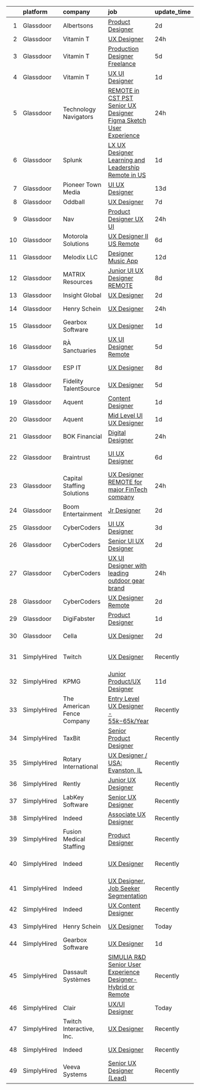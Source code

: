 

|    | platform    | company                    | job                                                                                                                                                                                                                                                                                                                                                                                                                                                                                                                                                                                                                                                                                                                                                                                                                                                                                                                                                                                                                                                                                                                                                                                                                                                                                                                                                                                                         | update_time   | location                      |
|---:|:------------|:---------------------------|:------------------------------------------------------------------------------------------------------------------------------------------------------------------------------------------------------------------------------------------------------------------------------------------------------------------------------------------------------------------------------------------------------------------------------------------------------------------------------------------------------------------------------------------------------------------------------------------------------------------------------------------------------------------------------------------------------------------------------------------------------------------------------------------------------------------------------------------------------------------------------------------------------------------------------------------------------------------------------------------------------------------------------------------------------------------------------------------------------------------------------------------------------------------------------------------------------------------------------------------------------------------------------------------------------------------------------------------------------------------------------------------------------------|:--------------|:------------------------------|
|  1 | Glassdoor   | Albertsons                 | [Product Designer](https://www.glassdoor.com/partner/jobListing.htm?pos=119&ao=1110586&s=58&guid=00000182afbd4b06a81afc1e474a5f64&src=GD_JOB_AD&t=SR&vt=w&ea=1&cs=1_51602d8e&cb=1660805794923&jobListingId=1008072230636&cpc=654405A9B1E0A9F5&jrtk=3-0-1ganrqip6kui0801-1ganrqipoghrk800-443c3222faca4c24--6NYlbfkN0ARyD88zZa8G4fZaD6jLAgXtQ8K-B7dWBWCK8oXQKVaKig_6nzqbLjwMGuvQzHRYlMY7kwXudGIZbfDtJC1iosHJAKEOpowBn8UZMGtipQ4oPkEXuCw5zBpngGA02HuWJkl-2MxiyjIBBpvWaimYTCDXAnb2CaP5C1by68F-kmWmD1VlIU2hLdwLQ4rWjZ1PUW0Mip0vmMu0cEkbh64SzKifULr6MFCPyfBDEN3yrEBoESPsNsCat_pJdpMSoUQtoM0c8KOp_Wi7f1eVJqtHrkmEOuA77YbM2NcSo4DIyas0OFwyFV3MqIQ5zS9l2wVdr5Jm4sfyHdmfrS79avIktACDgP9vWxq7GR-w8hCqQ3hMN7c2SzG0sOYq2byAH1CeuJxCCEd1MC3L05GKNICsZCqVj25uHYdb7ycNLbzyAiN0qFHRVwMq9D3vtiRMwUUuz3o5WYTj_w8uYcYfWCZqahQGXExmtrSDRTijy1P8xw969iWoA1KZ5mGDsfbWz7IJ0JM3WNOLxIblg%3D%3D)                                                                                                                                                                                                                                                                                                                                                                                                                                                                                                                                     | 2d            | Remote                        |
|  2 | Glassdoor   | Vitamin T                  | [UX Designer](https://www.glassdoor.com/partner/jobListing.htm?pos=115&ao=1110586&s=58&guid=00000182afbd4b06a81afc1e474a5f64&src=GD_JOB_AD&t=SR&vt=w&cs=1_b153eaee&cb=1660805794922&jobListingId=1008076867378&cpc=6FC5BA77C9A4CD78&jrtk=3-0-1ganrqip6kui0801-1ganrqipoghrk800-f0c5c7a5719b43a3--6NYlbfkN0DMrcEu7yrtATojKJA7cEzGQ3FdRGWLh0CZQInL4ECGI6k5tN82kdM0cJmh4vC7Ggjxf11ALGx56VJHMzQOCNxYvDQ0ej9cEsia09VuOj5VGf44z2Li3VGz5tYlnPNpQCxQ6UpR0ZlVgID_Jrufr6M7qRC5Zl-BEysF8yq2sBC1ulWiAMIfzOsWSAM64lh-sz_0SVS9D_5jtiof6g45h7Bu-_kMwuLiAKUD1thPIUHsOFbfUirvbl7uQTGnGXza-U0lQiTVNOR7BOaBW9V7PEF9PTv9o5VKzhffGQgfGp2U8ToraK_gnpN0Tk42t2FAj1XamUzQ_YPNQlo-lhmuL23wo4psBaRnJ2NQZWzUUj-iWGhgYLbfWoyTLeJSV52A12I5kEy9QGA91gt1aBhV8QVUCZE8DiwQXcEGx2urp2N3g2HlSuDnEMJ5yXvqPwZmjxeOsl9AwoNWAYEL2IgU_ii3MVAELUELG18ioL6I6V6-6w%3D%3D)                                                                                                                                                                                                                                                                                                                                                                                                                                                                                                                                                                               | 24h           | Austin, TX                    |
|  3 | Glassdoor   | Vitamin T                  | [Production Designer  Freelance ](https://www.glassdoor.com/partner/jobListing.htm?pos=120&ao=1110586&s=58&guid=00000182afbd4b06a81afc1e474a5f64&src=GD_JOB_AD&t=SR&vt=w&cs=1_0f57b373&cb=1660805794923&jobListingId=1008068640520&cpc=47CFDC01B3F81FAC&jrtk=3-0-1ganrqip6kui0801-1ganrqipoghrk800-672de1155043755e--6NYlbfkN0DMrcEu7yrtATojKJA7cEzGQ3FdRGWLh0CZQInL4ECGI6k5tN82kdM0cJmh4vC7Gggp78khm3feqUWqNnL4RsipheXjwHwK6m5Wu6n_JiRg7N2KaZ7kh3ZP4Z-h7eaQpTKLYCS5XfGkBiSSmTY5yzyk_AH2pLtdQrfTmgMWTJWlobUiAf3t0feKXvye_EfcKBq6Dx1yOW_cYY_OZDLaOLCgShrvCXDUNhsEH7IN8UYMNxl0IQywC8Olh4JVX_CLPuzy6XvA3bOcF-RpIz6yXsA2BvFA_cldUgV95oHCpe7kuMmpyf74-o_SERgS4NGVo4zLWjWAN23eQRZl7AdpeEcz0KHp_TpB_XYqVVXRPViZQjD4DbX4CnEEbE8-TWi45U6ewhHJE93CQlFFcyFzVgptQyJivpYYIqvMlAXAo0ANWmpOprNSWmgEbiegprXkxI7Tn0v5dLUHKuOPHxK9C7Wc0YAoLzCTiPCVygmjVIS49g%3D%3D)                                                                                                                                                                                                                                                                                                                                                                                                                                                                                                                                                           | 5d            | Chicago, IL                   |
|  4 | Glassdoor   | Vitamin T                  | [UX   UI Designer](https://www.glassdoor.com/partner/jobListing.htm?pos=112&ao=1110586&s=58&guid=00000182afbd4b06a81afc1e474a5f64&src=GD_JOB_AD&t=SR&vt=w&cs=1_38b4a80c&cb=1660805794921&jobListingId=1008075245183&cpc=47CFDC01B3F81FAC&jrtk=3-0-1ganrqip6kui0801-1ganrqipoghrk800-87be38b283bdd532--6NYlbfkN0DMrcEu7yrtATojKJA7cEzGQ3FdRGWLh0CZQInL4ECGI6k5tN82kdM0cJmh4vC7GggTiehccFOS94plwtu6Dy9Zl09dZHRGX0rr8mMPfGIt3-VVU7ouh-aGANY7vWXXv7gPcy8FHrhrwXYCO_CxYVqKpzv3yty0sG2WBDaisjTT3ZGmwxYZqD9kQJpQ-JtqEvMva_Vq16AKkdbyA9Bd-JQ1CtX-7tfchZ98RRoOzQj3usplbn2osBvtxoPBd1NNb2ybazA3InMOj_xU-LU05XTepW3l_xXzwzTd_BvkthYtlkbIdyA0rlwTlnAjqpgg4q0d0YgNlTuEfLmMTyhpTAAz0DdWcZNRC15VpLtcp2JYk-cFBoKc4tQNIDn8TbgMPcqFPOp5TMYNnLia_MRAbWYoYK0fb81XxAiS-0jfqfkv2RiL7DHj6bUYD5m1dziPBegDTxT2Hijf10o4VpqZirhhrRQWhCpXtxy6osuW0mOfAEdTCesWn1_x)                                                                                                                                                                                                                                                                                                                                                                                                                                                                                                                                                                      | 1d            | Portland, OR                  |
|  5 | Glassdoor   | Technology Navigators      | [ REMOTE in CST PST  Senior UX Designer   Figma   Sketch  User Experience](https://www.glassdoor.com/partner/jobListing.htm?pos=110&ao=1110586&s=58&guid=00000182afbd4b06a81afc1e474a5f64&src=GD_JOB_AD&t=SR&vt=w&ea=1&cs=1_baf815f2&cb=1660805794921&jobListingId=1008076172193&cpc=0FE1F5EA2BC84A01&jrtk=3-0-1ganrqip6kui0801-1ganrqipoghrk800-1d0c38910c62c765--6NYlbfkN0Dghj5z1L9zryqi6V-NO156Xa3x3UqYEK34b4tdfJ6K_3U_O56I2FbOR1N--ng7L1jHCB5ZlEbBwCkE9sE2wxuyAluRI4yzT324GbAAX9mv2oM7jfj9pIOYUkVPJAIcpsnkTYmxjl47GIvgJa3gQCUksXpyn-xkq_x3YWm8iwj0_9xWX1WGxn3rvcWIja77Wv2AGGSIuhB0eoln-eRqiFSw6Y7AxKTXiwktC3zEuYijF-mOyZLWfauPXdo_3-k0jjZzepGxkSX1HU0gWG-tmQWZuCWATwKg7asveQNPZFosEMOuIuN2Ah-OwY-85Gy1Vqwdd_lXpwD_-mLWu3uPvEXqmG6cDr5hqQ_n5VNjrqyeHcT99bHJmAYivwfCG3xLvoaJZ3WdSI2mSpeTglCQVAd7X0-UWMBZtxgzHwM5Sk0QkXIQRnFJX1g4yHngDhMDsSy-G3rTI1pT-6wdI8frEPhFqBGLa7UfnZfEdeHrQotNaX0bc85rJVO6lloWkmkOrjPpHzMvpmvk2NYfJqa8aoc1)                                                                                                                                                                                                                                                                                                                                                                                                                                                                         | 24h           | Remote                        |
|  6 | Glassdoor   | Splunk                     | [LX   UX Designer   Learning and Leadership  Remote in US ](https://www.glassdoor.com/partner/jobListing.htm?pos=129&ao=1136043&s=58&guid=00000182afbd4b06a81afc1e474a5f64&src=GD_JOB_AD&t=SR&vt=w&cs=1_418d9a40&cb=1660805794923&jobListingId=1008074045306&jrtk=3-0-1ganrqip6kui0801-1ganrqipoghrk800-9866250c03d55745-)                                                                                                                                                                                                                                                                                                                                                                                                                                                                                                                                                                                                                                                                                                                                                                                                                                                                                                                                                                                                                                                                                  | 1d            | Sherman Oaks, CA              |
|  7 | Glassdoor   | Pioneer Town Media         | [UI UX Designer](https://www.glassdoor.com/partner/jobListing.htm?pos=104&ao=1110586&s=58&guid=00000182afbd4b06a81afc1e474a5f64&src=GD_JOB_AD&t=SR&vt=w&ea=1&cs=1_1ac37c66&cb=1660805794920&jobListingId=1008053519695&cpc=451933188B21919D&jrtk=3-0-1ganrqip6kui0801-1ganrqipoghrk800-7631de82af3645a9--6NYlbfkN0CG5R-8GSUHj9iOWrZmUHYQdG78PYNqJz2I3anfFdZgO42GPmU-HaHo28VJBSjhZw68gRlXoHu4cgm8OmjlO4PsgpJ9ALD9pHnpXWT9mqRuP8sE_xZcvUPifgP6t_3ItmEJSqjnY11aEQU-qNFXUlD6uFhwDH15dAgDr154SJiKyjDTI2fcvCIACWrBFcWJl99FRFTguXZGvkwpcUhiB4W8vCLmhpQYSRAH11f07DPxPqOFGHSJTrURZ5HwCdvw4wNOA233vLitepPJOBiEiBMNTvygxFdloYgwSlwZB4wmIksLLHui2VPlNAWhG5No_apiUpvLPbaOKmU1cxsQ44_uFOKlYj0CWFCEGUhOpOzLEFpCFS47jrj6HfIKAHk61CCD-AWsGa5O_HDqeNdvydX8kXi7XVHGlfEG9TBb1_tNrMg0Y7XJxRxqPmeSrbyLAsjDq-xZ2TpEdOllLb28xfmzznTfckb8r-B6a5gI-DwQLg_4PxLzJLIo)                                                                                                                                                                                                                                                                                                                                                                                                                                                                                                                                                                   | 13d           | Remote                        |
|  8 | Glassdoor   | Oddball                    | [UX Designer](https://www.glassdoor.com/partner/jobListing.htm?pos=108&ao=1110586&s=58&guid=00000182afbd4b06a81afc1e474a5f64&src=GD_JOB_AD&t=SR&vt=w&ea=1&cs=1_58a75c46&cb=1660805794921&jobListingId=1008065550748&cpc=334ABAF5D42DC775&jrtk=3-0-1ganrqip6kui0801-1ganrqipoghrk800-13a53b514d376306--6NYlbfkN0DziAWqLD5XV9TlwCv7ToMcEMGvo4Y0raIGKY7Wg0KrL3iGx5yGQHVpqcwrH9QCqcIn6oJl25_MGg_osxpx4uNaq9xXD3FGBjmBsJ9oWYNFeW9KjNwwlEIO1ycXpO1bypm5bsoa8-TPq5q4RC-KmjUN-AvNciVI0QPCmdJBQznJb3H82UpKN-dvarcR4msHSuCiqQMKvw_4lkHskxDgzHA_4zS9Y_oySmpyrvXTYNjnOYs8e9Zw8Oj9z8i5hQpVol4qa5eM1jAE3VSqwl4h8ikip2PBq3lS2cOOxIb-YsoCeNae8U6YUPcWsqg0AMLJfsjn_HuILS2VvQeOp2nIk2se52QTEb5rwEPkpmCUrXx0p4ngBv_a2ajI9oernb9LRQ8hrHH_CV530h6qdKylalVoxSqCwbZzU87b1OSIu64iMjKUzAlQql3II0zFkbOVZuDTnaWtqQJXQgGrkAPeSHLlVyObm3MnaUIjfELfvOmOwj1I87iig9Xoil76_PnmW9s%3D)                                                                                                                                                                                                                                                                                                                                                                                                                                                                                                                                                        | 7d            | Remote                        |
|  9 | Glassdoor   | Nav                        | [Product Designer UX UI](https://www.glassdoor.com/partner/jobListing.htm?pos=124&ao=1136043&s=58&guid=00000182afbd4b06a81afc1e474a5f64&src=GD_JOB_AD&t=SR&vt=w&ea=1&cs=1_7ffeeafb&cb=1660805794923&jobListingId=1008076563057&jrtk=3-0-1ganrqip6kui0801-1ganrqipoghrk800-aa6ce7e0db8aeb4d-)                                                                                                                                                                                                                                                                                                                                                                                                                                                                                                                                                                                                                                                                                                                                                                                                                                                                                                                                                                                                                                                                                                                | 24h           | Remote                        |
| 10 | Glassdoor   | Motorola Solutions         | [UX Designer II   US Remote](https://www.glassdoor.com/partner/jobListing.htm?pos=130&ao=1136043&s=58&guid=00000182afbd4b06a81afc1e474a5f64&src=GD_JOB_AD&t=SR&vt=w&cs=1_fd317dbd&cb=1660805794923&jobListingId=1008067477871&jrtk=3-0-1ganrqip6kui0801-1ganrqipoghrk800-2b835b1e1f6807c8-)                                                                                                                                                                                                                                                                                                                                                                                                                                                                                                                                                                                                                                                                                                                                                                                                                                                                                                                                                                                                                                                                                                                 | 6d            | Colorado                      |
| 11 | Glassdoor   | Melodix LLC                | [Designer  Music App](https://www.glassdoor.com/partner/jobListing.htm?pos=103&ao=1110586&s=58&guid=00000182afbd4b06a81afc1e474a5f64&src=GD_JOB_AD&t=SR&vt=w&ea=1&cs=1_095feecd&cb=1660805794919&jobListingId=1008055438090&cpc=26740BCDE5E48596&jrtk=3-0-1ganrqip6kui0801-1ganrqipoghrk800-ac0a77637fcb9bf8--6NYlbfkN0CdcVd3SDA1nO7RkKTAACmPV4xEt72Vls8LI2dqcgyOeN2acpaCqCtZFHnk2S48trzC_ObnGTOTe5kRGfu12v_De9jUavP08A2WRAog3aMdsjAI6I_R6O1cDNNKEa09O0E-iwX8N1-oYAU5FhKvOy5-7BJpglUoUiSCUUUOXhjsOD6RkIAJnCdLFpw6ltgLpfi6JU6OatzN8cCHdl8-y4Tb2QncZSD89DKHdvY3GQOKGSaZgZmh1OXR8QXemHcLZHM-xi2WlBx9zNCTyW6k2AC0ehrq6jr_TdNQbYZgMVk3O4FwFltTlrsCfagg10EjCTsg33mbqAcPcnNXQPVLomhbq5BsR2mhr0BoS9ryadlESdPS25eERlye-53d7DOK2gFjxHrAipofwoXCkXE7QDDdSwF4xHClw8jXcXWdAuhAGM2xlL1_nSdsGn8eoPWnzzQiFId9bL2vXsyYcw-tvQb5Dlzi3ZR8Bm_LYg3eWJQp5oW74QrP34Is)                                                                                                                                                                                                                                                                                                                                                                                                                                                                                                                                                              | 12d           | Remote                        |
| 12 | Glassdoor   | MATRIX Resources           | [Junior UI   UX Designer   REMOTE](https://www.glassdoor.com/partner/jobListing.htm?pos=106&ao=1110586&s=58&guid=00000182afbd4b06a81afc1e474a5f64&src=GD_JOB_AD&t=SR&vt=w&ea=1&cs=1_d2578ad6&cb=1660805794920&jobListingId=1008063613141&cpc=32EE424DE2B657EB&jrtk=3-0-1ganrqip6kui0801-1ganrqipoghrk800-93ed54646864d401--6NYlbfkN0De5ppvndiyxA0pMSLQzOe_j9Mra0KF_8EhxTxOKXtZIfhM20E97mGJ28x3XA14Fw347YOZu9H1TW3cLCgiKdU9XDBC-yui81Ij8BUAH8nl8ee4EJiqTqxlFfbk3D2KluRYfYu0o-hUQvrSDoDGqUIsSNBqgrVpxZuBg9O-U62m1upbkFW5GvtmElS5aoP3AQBU4aTeWEQ8IzLRJ18yHPZA96eP9fhyEn6Zj7B0HbBrLPh123A8u5l3kyRyXfsNRqhNqaDwNcUkuiH8PAwYkq05SxiDeRBFUUznYj9BxJfwCDFVoJUGmGHW_DXx3lSAH2BC7wQ0FVLdUlbzs_tIqgQQpysxlSUbgSL9kVSqmP8Yo-Nbr3MJ7oqzDxT_bdwef4GApuCN7NA5CuLTDcjLotGlGnXNlo73P1bFQyfD5eP7xWQkFO6lyjVpy7Y6RGdAR5drbe50WkpBo3-cicRlLNz8RKu0D6jbEy9MXkYvCM9vABglcYdpOBcMKQ2ykBCA5A5gmQUP_DfamR2qPu116bZEdfjuV0N3WNsI4T30FFAFkQ%3D%3D)                                                                                                                                                                                                                                                                                                                                                                                                                                                                                     | 8d            | Naperville, IL                |
| 13 | Glassdoor   | Insight Global             | [UX Designer](https://www.glassdoor.com/partner/jobListing.htm?pos=121&ao=1110586&s=58&guid=00000182afbd4b06a81afc1e474a5f64&src=GD_JOB_AD&t=SR&vt=w&ea=1&cs=1_09c533c4&cb=1660805794923&jobListingId=1008071900463&cpc=9908D8D4413DBB8A&jrtk=3-0-1ganrqip6kui0801-1ganrqipoghrk800-0acf532522283112--6NYlbfkN0BKkHZu3wF05EeDimN_p6sYpKCMArvwa95YdH7UpkaBCobj99dZAfyuabIV-dEThHV-qfOUH0BDh06ZcBAp_9BHR8GPV76LqD_PsUbbhhyTt_PRdZWwL7ZjSC2CJT_ypPG8D2u7BECsx-SITkhy0j1tYiZVrlUuIOkIJxVKrdSv9ydN2LOr2ntEnHm5qIpVSSl84ghZLYask6Z-Hp13Mpc6fLU1E6YeIB4XpuIeCpCu7f31m5OZjhRyt8oSqlQ7GEd72GUDc2T26c_aNauRywmT2Qr9I2shbSiM8GnuRhbhhPc9YI34VxxmranxOglSzl9ezzXwpJekIjS5iR2Q1_4OeLMV8RGAgLl90bcPud0Nqu5ILc7CkUf-3oA7SXmcLoZzfNDuMkUdipw1cKEXiUVCtMJ0-9MOpd3MlURQXy_uDJtaGbx_EY6wTk1FrB-DzYVhTMI26NGSsaBf26I3kQZ0mYV5qZsvvKQtWhoCzvahnRXd1nIwWVKh)                                                                                                                                                                                                                                                                                                                                                                                                                                                                                                                                                                      | 2d            | Remote                        |
| 14 | Glassdoor   | Henry Schein               | [UX Designer](https://www.glassdoor.com/partner/jobListing.htm?pos=127&ao=1136043&s=58&guid=00000182afbd4b06a81afc1e474a5f64&src=GD_JOB_AD&t=SR&vt=w&cs=1_aa4a0cc1&cb=1660805794923&jobListingId=1008076978822&jrtk=3-0-1ganrqip6kui0801-1ganrqipoghrk800-2b6ee8b02be04b7a-)                                                                                                                                                                                                                                                                                                                                                                                                                                                                                                                                                                                                                                                                                                                                                                                                                                                                                                                                                                                                                                                                                                                                | 24h           | American Fork, UT             |
| 15 | Glassdoor   | Gearbox Software           | [UX Designer](https://www.glassdoor.com/partner/jobListing.htm?pos=125&ao=1136043&s=58&guid=00000182afbd4b06a81afc1e474a5f64&src=GD_JOB_AD&t=SR&vt=w&ea=1&cs=1_cdd880c6&cb=1660805794923&jobListingId=1008075109991&jrtk=3-0-1ganrqip6kui0801-1ganrqipoghrk800-364263eb2266b7e2-)                                                                                                                                                                                                                                                                                                                                                                                                                                                                                                                                                                                                                                                                                                                                                                                                                                                                                                                                                                                                                                                                                                                           | 1d            | Frisco, TX                    |
| 16 | Glassdoor   | RÀ Sanctuaries             | [UX UI Designer   Remote](https://www.glassdoor.com/partner/jobListing.htm?pos=123&ao=1136043&s=58&guid=00000182afbd4b06a81afc1e474a5f64&src=GD_JOB_AD&t=SR&vt=w&ea=1&cs=1_4d127a60&cb=1660805794923&jobListingId=1008068962611&jrtk=3-0-1ganrqip6kui0801-1ganrqipoghrk800-09c1974738aa8336-)                                                                                                                                                                                                                                                                                                                                                                                                                                                                                                                                                                                                                                                                                                                                                                                                                                                                                                                                                                                                                                                                                                               | 5d            | Billings, MT                  |
| 17 | Glassdoor   | ESP IT                     | [UX Designer](https://www.glassdoor.com/partner/jobListing.htm?pos=102&ao=1110586&s=58&guid=00000182afbd4b06a81afc1e474a5f64&src=GD_JOB_AD&t=SR&vt=w&ea=1&cs=1_e5056104&cb=1660805794919&jobListingId=1008062866809&cpc=9952A63AB06E78AD&jrtk=3-0-1ganrqip6kui0801-1ganrqipoghrk800-c6a8a1424391dcf0--6NYlbfkN0AARxRr_EUdOibJ9cfro25N2qhWWm4uJ3jiBN2q8G7T5P8WVrHsRMoMTnRJiJWyiSpzykM6kPvAhkr0-ZVbmu9ksZS_wF91uds_1JkpK7ar8nrE6__psFaGt5Iph9higAxb1lb2L8VQOQUixRWtlPtrW8wUMMLAqGX7gfMqVl_6eJrP-Ops4lOexJoHbvVKJ1ukMdIvUDe1a0gJl1AW26QJjlYq6KINkl6Ua34CoyXHFmnJPFi1DA1cE-UCZq2nJ_kseCOvLsUvstclOpbVH_Q4bXgLKPV3wT0r7vLjAsFIOhdSQgpI7GQvv_KcpEI1uECtVprxjJ_eF_XPaoQFEn08BdnVi_1lz-ySHWmhsc3tj_x-jny3XCsssxV3HKYo3irUVFrQ0HduvlYbBFVUL7c3NnifQEPIXgCsYnUh-TX5Ol29eP39NgLZF7NbnVI-0gMlSPXZfr8iJnDCW2gineXgYRjSWXDQXY1xadV-b9gN_52schxrksk8MYcafutHCog%3D)                                                                                                                                                                                                                                                                                                                                                                                                                                                                                                                                                        | 8d            | Bloomington, MN               |
| 18 | Glassdoor   | Fidelity TalentSource      | [UX Designer](https://www.glassdoor.com/partner/jobListing.htm?pos=101&ao=1110586&s=58&guid=00000182afbd4b06a81afc1e474a5f64&src=GD_JOB_AD&t=SR&vt=w&cs=1_c0ce4684&cb=1660805794918&jobListingId=1008068173826&cpc=71532419B2302243&jrtk=3-0-1ganrqip6kui0801-1ganrqipoghrk800-d7b0f77dd6afd329--6NYlbfkN0AoYXfdOe7El6-Ykny_IbMrQLc_ftZ75MJybi-dJXWXjsCzoyCJRRBVlF9fO0cfHB9s2-ubJ7LyTqn54_kCv35x5pkR_eJkn1eF6BiVW33UYbru0vU5A9wnmgMayt_R99ATsSlS3AjClZV6Fh5w3cVLCPhvmVcZZ3FT_O3xNQK8gmnUvN_VAoAz-CeybxdenKNOmQKWgPD0CK5dYzbj7qnAqwOViHBd2OztHpjmshhaA-jiEL5atOCzbMJ2l_3hnwzNY1TETm6YvgciYHxbKCDLTf9erG4EguVLV4YWw-DGQDLAtVH4d1DWUqvgTmfq1sLO3miprE9jecpgu0R4Ptw0BPLH0xYkgXETtzj85w1hjOy4JkAt0QEx6oNr7wkZeYHDDxiO7daZt4MlFj7CSOHFV9_DCCKtElwOJitNGfBo3Ra7u4JwDZY3ddLJ77uD0AjOg17tZen3U5Wcjx6MmHnaKLokYDn6FsFcZO2cXpriq6_uCTunccNSE2QUVev7mIcabBGmAFkxNA%3D%3D)                                                                                                                                                                                                                                                                                                                                                                                                                                                                                                                                               | 5d            | Boston, MA                    |
| 19 | Glassdoor   | Aquent                     | [Content Designer](https://www.glassdoor.com/partner/jobListing.htm?pos=118&ao=1110586&s=58&guid=00000182afbd4b06a81afc1e474a5f64&src=GD_JOB_AD&t=SR&vt=w&cs=1_829c95b5&cb=1660805794922&jobListingId=1008073932023&cpc=47CFDC01B3F81FAC&jrtk=3-0-1ganrqip6kui0801-1ganrqipoghrk800-47ccdd0e65ccbf00--6NYlbfkN0DMrcEu7yrtATojKJA7cEzGQ3FdRGWLh0CZQInL4ECGI9gD0Wolx9R2v-Aex0-GK06MLKh4kH9HHhzeXqRQomY8SDbVUg9DfwvO4w7OVJ1a3kxWVADjtFwFUU3wX9wbJQgvMwE-6cFb51-BjEf55o36wAFyy6pmZCmKudApaBUSgPmYd4yGxV9VIqm5UAlFAk8OW47TP0oeaCBMYqycNuOnjG-2V6tews6HlKL_fqcUIx6f6yKNRZZ003AxKQa5Gemd8tzThMJj1YQtyquQWuj9Kf0gjfKgnWay83C71Uvw5JCGIUx_2A8mVquFnIKma_wApQxKxkjzaqDT1oqo8G6mTiqdgcZWefmbV9IH9cBPLPHXygXBn6jy5RFBZz89xrljOejnyv_MrmO2xKpy9yXAlYKNmC4LQm3ACsgtMMzg2tyOca1Ot_MgIYROdlES-O0YN7iOfGdbGg%3D%3D)                                                                                                                                                                                                                                                                                                                                                                                                                                                                                                                                                                                                          | 1d            | New York, NY                  |
| 20 | Glassdoor   | Aquent                     | [Mid Level UI   UX Designer](https://www.glassdoor.com/partner/jobListing.htm?pos=113&ao=1110586&s=58&guid=00000182afbd4b06a81afc1e474a5f64&src=GD_JOB_AD&t=SR&vt=w&cs=1_3fec07ec&cb=1660805794921&jobListingId=1008073932058&cpc=654405A9B1E0A9F5&jrtk=3-0-1ganrqip6kui0801-1ganrqipoghrk800-dab5df4474e7c143--6NYlbfkN0DMrcEu7yrtATojKJA7cEzGQ3FdRGWLh0CZQInL4ECGI9gD0Wolx9R2EDT7B77c2cQ3YhwS3uX0Dc0Z-X3QDKtUBk9io-nuo4mqIiBaoKCUkEJy_JAL7WwXovCFeGp0i10Dtf4drg_4fygyDnPMYz8o1-mutPBBlPVvsl-2p6a47Z5F1PURF_MxoaEiDzfYsA2vhBXZ6_FcW7_a14i1zcwCnNgYEXMJZOxfTuYRsPY54LHNvfGJUfr8maaELCLWsmPuuInY8Ku9-MlK0pkNj35OsvBZn2lJX889x9qXeCO_luqxJCO52btYz5bn_fN6g3RrDTji5ACyVbs1RBPth7SXOZinr75AvRYGkAmlE5TEu5-scWXjcsCkcJ02gRzRR5gg7e-_JiGoHmhV7Hmc_cEzwdKxMNFQMsOPMyeXPskECLY5F6O4aG4D4FEFMwbxK5a9Zvq_lJ8D_uuRVW3G56YP)                                                                                                                                                                                                                                                                                                                                                                                                                                                                                                                                                                                            | 1d            | Remote                        |
| 21 | Glassdoor   | BOK Financial              | [Digital Designer](https://www.glassdoor.com/partner/jobListing.htm?pos=128&ao=1136043&s=58&guid=00000182afbd4b06a81afc1e474a5f64&src=GD_JOB_AD&t=SR&vt=w&cs=1_fd39a094&cb=1660805794923&jobListingId=1008076665980&jrtk=3-0-1ganrqip6kui0801-1ganrqipoghrk800-9c79219d4fdbe9ae-)                                                                                                                                                                                                                                                                                                                                                                                                                                                                                                                                                                                                                                                                                                                                                                                                                                                                                                                                                                                                                                                                                                                           | 24h           | Remote                        |
| 22 | Glassdoor   | Braintrust                 | [UI UX Designer](https://www.glassdoor.com/partner/jobListing.htm?pos=126&ao=1136043&s=58&guid=00000182afbd4b06a81afc1e474a5f64&src=GD_JOB_AD&t=SR&vt=w&ea=1&cs=1_07f4ce7c&cb=1660805794923&jobListingId=1008067379381&jrtk=3-0-1ganrqip6kui0801-1ganrqipoghrk800-b4ff98493c601c66-)                                                                                                                                                                                                                                                                                                                                                                                                                                                                                                                                                                                                                                                                                                                                                                                                                                                                                                                                                                                                                                                                                                                        | 6d            | San Francisco, CA             |
| 23 | Glassdoor   | Capital Staffing Solutions | [UX Designer  REMOTE for major FinTech company](https://www.glassdoor.com/partner/jobListing.htm?pos=114&ao=1110586&s=58&guid=00000182afbd4b06a81afc1e474a5f64&src=GD_JOB_AD&t=SR&vt=w&ea=1&cs=1_41a7f70d&cb=1660805794922&jobListingId=1008076509212&cpc=8795CF9063CD573D&jrtk=3-0-1ganrqip6kui0801-1ganrqipoghrk800-1ae785994c1dfffc--6NYlbfkN0AHXq2vAVwR3IH7wgnTMdWCa3HguypIXx0DFudX-u0zu6XSU0N9gDGCMsnO9yvyAfPZYs-g7xD2thPvgmJx_VsPgZaLKRCl7lMYWbIsSJlykvbB_nNsyb98H_sXIa9AFIKqEI7T9C5M-n7k0mZf5k_W4D7iRPt9WQ1IJlolEcsZhuTZC085F0v7ZqugsH7ui8xxeNPvL0N9SgYUaSrsn53CbST470TN2-37CPxr5HFlaiSVhg9upXGc3xNMnEN1HGT8nVP0P6Iv2DDYmbWxP4OLNRuO3RuYEoYUfIOggIrMqMFtWmA94lCjHwaSdAJt2cYfH0ZapOF4FiCtqqfSKWqiZMMpqXYs08sVBM3-59jv6kE1PTMc8tD-Nxy2a0BL5AMBQdQRhUoAkJallBMqtpfH8z6QRj9irjepbtlCjjQ787mc-45P5iS85j1LtCdj_oLSCnvcMKJIGTL9HhanddwADczi6DmtfHsEXqq6VnOkdHSCeu1Gh0S80_a5UAZLSuK4Nxf8dVxQ6ZG4PqOjG5mq)                                                                                                                                                                                                                                                                                                                                                                                                                                                                                                    | 24h           | Remote                        |
| 24 | Glassdoor   | Boom Entertainment         | [Jr  Designer](https://www.glassdoor.com/partner/jobListing.htm?pos=122&ao=1136043&s=58&guid=00000182afbd4b06a81afc1e474a5f64&src=GD_JOB_AD&t=SR&vt=w&ea=1&cs=1_1773a380&cb=1660805794923&jobListingId=1008072130952&jrtk=3-0-1ganrqip6kui0801-1ganrqipoghrk800-fb85bc7fc190c839-)                                                                                                                                                                                                                                                                                                                                                                                                                                                                                                                                                                                                                                                                                                                                                                                                                                                                                                                                                                                                                                                                                                                          | 2d            | Remote                        |
| 25 | Glassdoor   | CyberCoders                | [UI UX Designer](https://www.glassdoor.com/partner/jobListing.htm?pos=117&ao=1110586&s=58&guid=00000182afbd4b06a81afc1e474a5f64&src=GD_JOB_AD&t=SR&vt=w&ea=1&cs=1_141b15cc&cb=1660805794922&jobListingId=1008070663534&cpc=6FC5BA77C9A4CD78&jrtk=3-0-1ganrqip6kui0801-1ganrqipoghrk800-8f7e29b8095c9fb7--6NYlbfkN0CpFJQzrgRR8WqXWK1qKKEqALWJw739KlKqr2H-MSI4eoBlI4EFrmor2FYZMP3muM1u3aJAL27Tt0hRCqpFNP77zlGapwJERc3XbsIwGq-aXbBdksBa9HUm0WUn0C1FoAbF3GpHzJLAU4UwNb9P5ERcaztJVzH8IclMs64bfYz6U3sH4W0EVCYczedWSgids_KqK0dIFfKsdVLUcN46EESlfXWvdSICPonhluUE1fbAnVQVFbRqdhw3H5aWHJSgonrjVOw14BXExb0Q1X38eot2yUEQygCSfyTQ4QPWquRSva_Xx75tvn5_yUbiy_OSyU-ZCkN0WcdhdrRB2NEvflPU7SkZvcR8VK3tqGNh-SdU3rY7lOZMibdyqvnU_lHtJ4DTKa8YR-uZzLSRr3SA2QK4ghT9phV5G0NASiMY176KB2hC2eSEF4FXVxojDuMBFd_IvziJn3DMFsWQ86azEv1YVOzRk5uDrLWuCdUMpeN8dsmHNNpVeIrSAEkPGnATLQ3iNZcrxdJOY9xmzptN0At633NlxqEP3F8SbmErOqGyr6zYy8MnuOpLiskVnJiZjL1W4rwb1Ub7oDs7ZYFPG9o4wedqOUTHGwQnbpwII2A1lF7txM-0SNU0HfAr8da02zKX-vU745RvxJU9vfWNA659n0pCSDhcaiWtvP1pOJdJVtv-KA6DIVF-yZRLWgju3VOgMtdQ0nIVnCvIDTSvGulBjVmbybPmzDphsb0rpH2Xz6luQKBrH_3hYdClY6e1Lfm7bOymV43tcqCb7oeUfVdVXUe9QAFsts5NxWSpiGwWD6FCbTwcoTtlS64Q-kAB-JEJe0IztMFZ2GTxUO4qTRGQPw8k0mH65otzVtOq4MgsGxHR1YrO6DX_aDd3fmGotKZcfPyejsnyOWb0IJP66xaT06vrpBZMTV8EsFOSPcJeBIRqdz0PWP-mle2qDB0NxSWN7mUqYOQA0_0ZrqoEema3q-KIa6x7ZdM%3D)                                                     | 3d            | Olympia, WA                   |
| 26 | Glassdoor   | CyberCoders                | [Senior UI UX Designer](https://www.glassdoor.com/partner/jobListing.htm?pos=116&ao=1110586&s=58&guid=00000182afbd4b06a81afc1e474a5f64&src=GD_JOB_AD&t=SR&vt=w&ea=1&cs=1_6bee08da&cb=1660805794922&jobListingId=1008072528710&cpc=6FC5BA77C9A4CD78&jrtk=3-0-1ganrqip6kui0801-1ganrqipoghrk800-7f12879d815f18a4--6NYlbfkN0CpFJQzrgRR8WqXWK1qKKEqALWJw739KlKqr2H-MSI4eoBlI4EFrmor2FYZMP3muM1yR-0xa60PJm5FiLNeET0TqKQkk0SC8o6kcT3U828EEMOMKs3gjlxw1xv___npD4OHD4xIFfrXWANaZdXgHxa87QcQilgpf27xD_xElzZDvSzey1IPDuCdt_3sor2dmtNNoE0QMJ-w8P5jRxMwa11K2aINJlm7KcJWmWAozCzLD2LxzJfD5DLITqPLpGI5jvJy8oZIKiqNuJrFLpf24NOqBi4CPQ3z5F01LXAq5dt2tJJW6lE-J77qugJoILUGmm_X-1Wf6-__cJbal15DjZjuAMk4tDNmCarRXXeMNiFR7m_BKsRiQl8TOhAnwGRFfSljUntdpW8eZUvA6bIFjkBPE_XTewRJt1OlLiDDIT4sMtOvkABpC8h-te_vdh6bCABOgOHmL_m1F6Ui-2DiWpCgJlgh-_jGEyFlacdxumaaNiu45DkadVthebnyj4XmQ1oAu4bluwLrSXmB38i8skJp5Q2p8OzF_5RgtY24PcNpnsux_Exy6pch9-tFI8Ql14bSKHuYLDftnuOhF5JJACa6HFx9JxQhEvBrf_QgELnYhoHXHoDhtbk3P0hdEQLKBaC0x3f5o6tKd-Go_p9s727FD9PF6y3yvqHBM00IEUGoXyGPmXYDD8FIADsG8VvFOX-h3e5qpuYBLgvQN2ANuRbyNjp9Q1lmB0WN09seWIjoIZ7SriUteHYkUPOH-HYhmv3LlrJJK8e5fSrgPPFGmYgKpdvCY7iV7z2FRXSJlwhAPJanOvJyzYhR_B_vqGMVQmNKX6fNt-NIHgoiUSAUqwYdgHzDUiUkBGT-PJBAVkumrYeNh0uIVsm3H4VkhQNsURfCPhawk0hDvt3xrN-x3qPt0vf5ExdvWP9GG9i4VCTQNL8SNUytgFpZqsgugdVYhasXqGT07js-05GDgL_gjb6kupleOWbZsM4%3D)                                              | 2d            | Richmond, CA                  |
| 27 | Glassdoor   | CyberCoders                | [UX UI Designer with leading outdoor gear brand](https://www.glassdoor.com/partner/jobListing.htm?pos=109&ao=1110586&s=58&guid=00000182afbd4b06a81afc1e474a5f64&src=GD_JOB_AD&t=SR&vt=w&ea=1&cs=1_2a218a2d&cb=1660805794921&jobListingId=1008077463753&cpc=451933188B21919D&jrtk=3-0-1ganrqip6kui0801-1ganrqipoghrk800-1f515ca78a03d2a0--6NYlbfkN0CpFJQzrgRR8WqXWK1qKKEqALWJw739KlKqr2H-MSI4eoBlI4EFrmor2FYZMP3muM1x9lhn86-8ve70ISHeYH0qkA3mgGroAA9yTi_2X3IilmCd4Hf5n0XvuDZ0RL0NetYN_6P1SrPA975-5VuViB3FeBNJfE2T1Dg2cZ7-m0Wckhzez3UaS82HrkBK4auRpOZgb4UsfVXEblmmDhCwVyGLOgA70leX44DpXw-Y8VQzLSFuQxCziy0tMnql7RWjEUH-wD4XUyZSIvJfaM--YMNi_SUOSIPAQ-ufS9pCRmLbrreYnO6Z00Vkklpg6dvsVdvV-SeMjsJIYISuKYZedgKhiCwuV9HHyWIFcKRhBVx2uQCiZma5fTG849YdRqsIFsvhhX4VigoJBxNmHHNpkIqGqvK99BENeQO_d_HpPzJHYLPguRCw2EUdlHO4FZWN9ZlxbzHG4ptoelnjFw6FgBShFhn2SBJBcm48B5U3rxclBkb5x9Jjfggh7qHTaUa1TMNgMMCzu01WrUx2Lf4dGWs237HRcKrupSbbPp72zpXbPzWjL24IlKQKpA-YtrgMh03FcL2bQxXnmRfWCBVLb_6nLdzh_N_Peo6rZ5wIAjDIR_NlR5TbgAoeVqQawE1AU0l96hYqbmVw1wzz0KnLmiozh0viXelokpOEplTQqaUTS77UNx1F1Y5e5gO3N8wu68ncuy_Z3vNZdlsSIcKffE5tKN7uP8C_NtTtCWcMq7hATALrNcTBxo8tGGcR0k0WHsxdNb1Vk79ZtqusuHNNph44O8tzSW_hjy_QOX7EThgNbaDRyFpk33EODbjbodtW3KPGi-v9bTRCqpl7rY1kJKu1p7oCZlUsekDyJe4XyD3cP2YQNCSV72Z5SLrR3WncsF7V1UVYX_4Ks8mYGEbynAx-RckDzRuDxwGTqeMC18K8MUmkMGdYZByUL-cXBUCOvrb4D2TWGJJTLhQdYOVJi-dsE0TuC2v9adAaYlyFJlPubAdenOgmUbBO)   | 24h           | Austin, TX                    |
| 28 | Glassdoor   | CyberCoders                | [UX Designer  Remote ](https://www.glassdoor.com/partner/jobListing.htm?pos=111&ao=1110586&s=58&guid=00000182afbd4b06a81afc1e474a5f64&src=GD_JOB_AD&t=SR&vt=w&ea=1&cs=1_44f58150&cb=1660805794921&jobListingId=1008072527825&cpc=6FC5BA77C9A4CD78&jrtk=3-0-1ganrqip6kui0801-1ganrqipoghrk800-189b136bdc420a61--6NYlbfkN0CpFJQzrgRR8WqXWK1qKKEqALWJw739KlKqr2H-MSI4eoBlI4EFrmor2FYZMP3muM1yR-0xa60PJkF1ra6OCOutFsLINED6iqzrm95MyyrK9z8edhOxP3pxEHPtKZhzx47oJE1YGMKHWpPVAVgICFjc7AvZuNR9_5tedbH_JpMaWTGMPgjS6cl5PPG1DjfnQdAhiwOJySnU4IoOvMAzHJVAWQigU-b-Hb-kG8dnUGmui_BnSZOqQtC21U-Ydkq5_bv6DaxApz-x_nXf0uzR6vzJOnHgLpkHUdFRzOeXgp12jpFip5oWX-xtBYX_YiQlSeoPjJZjHM9c5cn4opl1SKK8kvUMneeLh5TlnpVuXhfRCAOuCIhONgf1_lDBAbQNeHdwpl-EkHcEYetPGEiYB88h7KH1RRvV4H-QTBW7Vrd647oI7iSEx-YTcn45UD-D83SktZ_kDI1A3ptUdmQrY3y2ZVOBHAzzyRUpm__wNXPjoH2TfuQMX9HvEyYCXsJ5afmx-g4CxAu8C5GiWeK-Bj0WTLXaxk-n3KzPy1rDTAcuk945247JhhMYI1lQ3mEhi9dQ1jyI6VtSMxOMEry_9PKaCEltJQ480ullvwZFBq9fBNjh550LEVcODgQ74J6wdznMYwDA4cgqb2P8z6A8X8YrX-MJ_PdMcpJRPZy4DgsPJdkWNjdzYvNegEop2MVgoDhJ5fqBZKi1TerLm63tfKStC5WFU36L_sxeiC9XEfNxkeKTqm_BaobttLZqcFptXao0lCwcArgOBUzdFeBTck4sMr6XMhmjYk1AKfnqoc273gQj_PGKb_bTk8Aob9P19GpMpJi3QeqDWSdwJcTGzLvR8sLt9prA0y2tfVFynmj1rJKnStQnEZOCQoUc-bn2OrLgAbhET38jK0DVoFBAgHUO-VP1JvHL1-Totd-eWs_8F_cqROEKVy9zFtcYuQm5AwTnqSuju4WaIq-JdJjv17fCSaRL6Zp05Rqoz16HuRY-JxTqhU8kp5O-id_rUWIgQ0cdeJfJEzHKug%3D%3D) | 2d            | Salt Lake City, UT            |
| 29 | Glassdoor   | DigiFabster                | [Product Designer](https://www.glassdoor.com/partner/jobListing.htm?pos=105&ao=1110586&s=58&guid=00000182afbd4b06a81afc1e474a5f64&src=GD_JOB_AD&t=SR&vt=w&ea=1&cs=1_cb5526fb&cb=1660805794920&jobListingId=1008074490532&cpc=3DB599BF2F4828F0&jrtk=3-0-1ganrqip6kui0801-1ganrqipoghrk800-d2273074d1f1bf94--6NYlbfkN0AtlW_omU2Xx3W-19HQ_drmTKCWebiHnmA5lS5PDL5G8Sf-C-2-8DpBJzHBQxw90Gr8Xu65Ebsv8HyoIrW7kvCiE9B7Fz9zvKy0OGM4ci98VX2LdP0TkyQgeqjjmnBUBc6Zgip4NfQ_VNNhc60jqZF6vC2Cx1c4zYmOQiC3LAPB2Vm3ZR3wx_1ywvpwcQSj830BkiKDAuU6kEHBE-H47lnkYuRUjzCFlTIKNWN5DHpbSUvtwc65z8dFfQOGsQLGzQ2SmnGbiy7mHxtM_CF9p1a2mgiDFZxLSSndK9COmGGqkfPoBTIaLog8R3AMcnkacw0aLCTdVkxj0YbXlx6IdvFbBIQeB1BsUNi-FzutbjcqBG6YGVhJdNznmx0cL6v4hM_jtEJ2rjiV-FCzIUKxRSo8Y7NUP_4vG571b7_7BDOTQprpVAZz4VsqlSZmNvcHY4Ho_TFW84KajBmERaSN2roE9QOS9eFmlaie8ILY-yiRo8OaHuFr1J8GZMRyoDsRzPY%3D)                                                                                                                                                                                                                                                                                                                                                                                                                                                                                                                                                   | 1d            | Remote                        |
| 30 | Glassdoor   | Cella                      | [UX Designer](https://www.glassdoor.com/partner/jobListing.htm?pos=107&ao=1110586&s=58&guid=00000182afbd4b06a81afc1e474a5f64&src=GD_JOB_AD&t=SR&vt=w&cs=1_3e122150&cb=1660805794920&jobListingId=1008072329530&cpc=654405A9B1E0A9F5&jrtk=3-0-1ganrqip6kui0801-1ganrqipoghrk800-74c53b18f6858abe--6NYlbfkN0ABL5jwqrJX8j4-zsE1pdctockIOMh3bUiDojLxDHSgft-IBPHc-ugKxXUaFJpc9dfUy0P_uvLK-VcL0iju6x3-hrAcAekjW2xKIZU2mKfbpMBKq612ptSZoP-VCYrxyRY8ZyvP-cGbZ2M05Sj4odXwDZ2vb87uF6r3NcjWVwQBxJs4JdWaRUePmdgQry7UahALEdquiWiGTiOeLEvFnq7kfNuVrX3SbKoPggfXAlnPpoSd96K3H2oEHB10PmmOlZlTdzJhXN7DmZT6rVI7PFXikSUsmTLK6NbOSg7ubJYkD18sh6IEcnewrw6KQSP5XU_3aZ65gw-m5ls_F3UNIWMBsfJuPbSM56RnY0XaiGkPGfKYLAEf8KW_3BuptIKvZPhxmGRW4a8roRmXipkSX55mtnlLxnT4TfSvUtFmwB0acMPPqrsWAB7pn_bGraRDX14TlHTFZGOa5KOTaI_IYtPMik5i5aKpYwebr-bHyRNSGvJuJB4l_ryP-eMa79NCS6vvVC9V0FEik8OLl5eO5mfLcHfJnvL1pd1loh09p8QbvF5p350i431AN1eOFkYXw_tV_np4sBIHM9eskImpoynFxC8-57C6RwrcnYHIWFwB_PjOfqJrKMAXGYbuc3ugvK9TA5BqFPSpSzO6K_SAXihQgDpuO4lNCB5PxfF5I3S3N35VeCtHyviPWxzEZdx8tBFfyGhbI3qhKHXilBaM9G3krx0rLtevmyUnrcgt1ZuEmaLoUhwXs1c4)                                                                                                                                                                                                                                                                                                           | 2d            | Framingham, MA                |
| 31 | SimplyHired | Twitch                     | [UX Designer](https://www.simplyhired.com/job/EDo_Qvr7vFIdWM6egrHL50-2QdTdA4HmO_WRL0tGp1BAcwz7azruXQ?q=ux+designer)                                                                                                                                                                                                                                                                                                                                                                                                                                                                                                                                                                                                                                                                                                                                                                                                                                                                                                                                                                                                                                                                                                                                                                                                                                                                                         | Recently      | San Francisco, CA             |
| 32 | SimplyHired | KPMG                       | [Junior Product/UX Designer](https://www.simplyhired.com/job/Urvb7_p39ORxbg6lFCa-277zsS0_BIE9lPAuo_m19uEe-grUi4A4dQ?q=ux+designer)                                                                                                                                                                                                                                                                                                                                                                                                                                                                                                                                                                                                                                                                                                                                                                                                                                                                                                                                                                                                                                                                                                                                                                                                                                                                          | 11d           | San Antonio, TX +56 locations |
| 33 | SimplyHired | The American Fence Company | [Entry Level UX Designer - $55k-$65k/Year](https://www.simplyhired.com/job/JH4kyPdbCSdc-FNhJRoSVJ7SZDSilrE39g9eVsh0yw-yU0cSlH3jxA?q=ux+designer)                                                                                                                                                                                                                                                                                                                                                                                                                                                                                                                                                                                                                                                                                                                                                                                                                                                                                                                                                                                                                                                                                                                                                                                                                                                            | Recently      | Lavista, NE                   |
| 34 | SimplyHired | TaxBit                     | [Senior Product Designer](https://www.simplyhired.com/job/VTkeFr892qLQgjuKPRFx8Im_5an71fzjjrJQdklGP3dNnhS8pqi-Yw?q=ux+designer)                                                                                                                                                                                                                                                                                                                                                                                                                                                                                                                                                                                                                                                                                                                                                                                                                                                                                                                                                                                                                                                                                                                                                                                                                                                                             | Recently      | Seattle, WA                   |
| 35 | SimplyHired | Rotary International       | [UX Designer / USA: Evanston, IL](https://www.simplyhired.com/job/-0UTjoAdwALpU7EyhFmtGa7TZfbyDl_5S-u2gfLP24tVGW_pZ2h7wg?q=ux+designer)                                                                                                                                                                                                                                                                                                                                                                                                                                                                                                                                                                                                                                                                                                                                                                                                                                                                                                                                                                                                                                                                                                                                                                                                                                                                     | Recently      | Evanston, IL                  |
| 36 | SimplyHired | Rently                     | [Junior UX Designer](https://www.simplyhired.com/job/WWDstdkoVOxOrkmQA6K1BQ7NQO_dcABBl0rbLjfuNVc_qy9q9CcPYA?q=ux+designer)                                                                                                                                                                                                                                                                                                                                                                                                                                                                                                                                                                                                                                                                                                                                                                                                                                                                                                                                                                                                                                                                                                                                                                                                                                                                                  | Recently      | Camarillo, CA                 |
| 37 | SimplyHired | LabKey Software            | [Senior UX Designer](https://www.simplyhired.com/job/1Sb1F07gkcoYvDkxozIfGgYSpFEbxhfg058UdQNPx4izlU_I9m6Wjw?q=ux+designer)                                                                                                                                                                                                                                                                                                                                                                                                                                                                                                                                                                                                                                                                                                                                                                                                                                                                                                                                                                                                                                                                                                                                                                                                                                                                                  | Recently      | Washington State              |
| 38 | SimplyHired | Indeed                     | [Associate UX Designer](https://www.simplyhired.com/job/pW2VL-yr-73EwXFzzqPctN7Y_VEAytb3IOv_Ax2Rq27Uy4InUCgHqg?q=ux+designer)                                                                                                                                                                                                                                                                                                                                                                                                                                                                                                                                                                                                                                                                                                                                                                                                                                                                                                                                                                                                                                                                                                                                                                                                                                                                               | Recently      | United States                 |
| 39 | SimplyHired | Fusion Medical Staffing    | [Product Designer](https://www.simplyhired.com/job/CkvdKoBsJgzs_CdBD7hjmrN8LLOl-erbZtsJO5xBNvLJR7zJfvQb-w?q=ux+designer)                                                                                                                                                                                                                                                                                                                                                                                                                                                                                                                                                                                                                                                                                                                                                                                                                                                                                                                                                                                                                                                                                                                                                                                                                                                                                    | Recently      | Omaha, NE                     |
| 40 | SimplyHired | Indeed                     | [UX Designer](https://www.simplyhired.com/job/URziMhrNTaKa1PLKfIfrhF-GuRmaj4gn2FhVHZfhBU3tWsV0R0J4dw?q=ux+designer)                                                                                                                                                                                                                                                                                                                                                                                                                                                                                                                                                                                                                                                                                                                                                                                                                                                                                                                                                                                                                                                                                                                                                                                                                                                                                         | Recently      | United States +4 locations    |
| 41 | SimplyHired | Indeed                     | [UX Designer, Job Seeker Segmentation](https://www.simplyhired.com/job/Ccsn0UvtluDCyHe8kQTqOa9C6CqVb_uslh87J2nZWvocqo1ybxLOTg?q=ux+designer)                                                                                                                                                                                                                                                                                                                                                                                                                                                                                                                                                                                                                                                                                                                                                                                                                                                                                                                                                                                                                                                                                                                                                                                                                                                                | Recently      | United States +4 locations    |
| 42 | SimplyHired | Indeed                     | [UX Content Designer](https://www.simplyhired.com/job/huV-0fiYMPvT3Oy028SorULAb08i1rVCGQav57wC1oIP2RIuHxvizw?q=ux+designer)                                                                                                                                                                                                                                                                                                                                                                                                                                                                                                                                                                                                                                                                                                                                                                                                                                                                                                                                                                                                                                                                                                                                                                                                                                                                                 | Recently      | United States                 |
| 43 | SimplyHired | Henry Schein               | [UX Designer](https://www.simplyhired.com/job/ExkleYq5kUSgTwMhGqdpKIPgsZLw8_OMLFpADQqXXwv02-vvumO_SQ?q=ux+designer)                                                                                                                                                                                                                                                                                                                                                                                                                                                                                                                                                                                                                                                                                                                                                                                                                                                                                                                                                                                                                                                                                                                                                                                                                                                                                         | Today         | American Fork, UT             |
| 44 | SimplyHired | Gearbox Software           | [UX Designer](https://www.simplyhired.com/job/Fkwg6AG_b8kF_eSI1KiIgGHNXMkd1xLBpYN2C9ogn9ygo95ssdt3xQ?q=ux+designer)                                                                                                                                                                                                                                                                                                                                                                                                                                                                                                                                                                                                                                                                                                                                                                                                                                                                                                                                                                                                                                                                                                                                                                                                                                                                                         | 1d            | Frisco, TX                    |
| 45 | SimplyHired | Dassault Systèmes          | [SIMULIA R&D Senior User Experience Designer- Hybrid or Remote](https://www.simplyhired.com/job/KbPxIIBvr5yUZT46VkvaAvUqLDdTWEnCDl3G-4l1lgUX3Nmlf7feXA?q=ux+designer)                                                                                                                                                                                                                                                                                                                                                                                                                                                                                                                                                                                                                                                                                                                                                                                                                                                                                                                                                                                                                                                                                                                                                                                                                                       | Recently      | Johnston, RI                  |
| 46 | SimplyHired | Clair                      | [UX/UI Designer](https://www.simplyhired.com/job/8zilSbrY977p8qvLrnXrLIBuXlRqgZFxjxoZ-y1Q0goo7hHndpJUrA?q=ux+designer)                                                                                                                                                                                                                                                                                                                                                                                                                                                                                                                                                                                                                                                                                                                                                                                                                                                                                                                                                                                                                                                                                                                                                                                                                                                                                      | Today         | Atlanta, GA                   |
| 47 | SimplyHired | Twitch Interactive, Inc.   | [UX Designer](https://www.simplyhired.com/job/c5FsEdyul1uZVtnCyS93Ect5MPN_EXq5Kzhr0akuqVuL-2RiyKTuoA?q=ux+designer)                                                                                                                                                                                                                                                                                                                                                                                                                                                                                                                                                                                                                                                                                                                                                                                                                                                                                                                                                                                                                                                                                                                                                                                                                                                                                         | Recently      | San Francisco, CA             |
| 48 | SimplyHired | Indeed                     | [UX Designer](https://www.simplyhired.com/job/URziMhrNTaKa1PLKfIfrhF-GuRmaj4gn2FhVHZfhBU3tWsV0R0J4dw?q=ux+designer)                                                                                                                                                                                                                                                                                                                                                                                                                                                                                                                                                                                                                                                                                                                                                                                                                                                                                                                                                                                                                                                                                                                                                                                                                                                                                         | Recently      | United States                 |
| 49 | SimplyHired | Veeva Systems              | [Senior UX Designer (Lead)](https://www.simplyhired.com/job/zotqg0LNyggwCvIVEN0GQD5X9uMwPE4Ruxm9_8sypuf_l-NU82U_IQ?q=ux+designer)                                                                                                                                                                                                                                                                                                                                                                                                                                                                                                                                                                                                                                                                                                                                                                                                                                                                                                                                                                                                                                                                                                                                                                                                                                                                           | Recently      | Boston, MA                    |